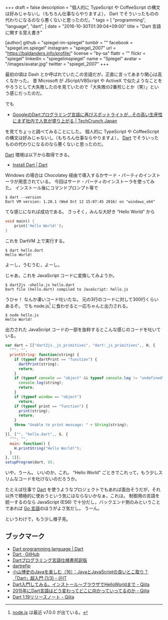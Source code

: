 +++
draft = false
description = "個人的に TypeScript や CoffeeScript の構文は好みじゃないし（もちろん仕事ならやりますよ）， Dart でそういったものの代わりになるのなら悪くないと思ったのだ。"
tags = [
  "programming",
  "language",
  "dart",
]
date = "2016-10-30T01:39:04+09:00"
title = "Dart 言語に関する覚え書き"

[author]
  github = "spiegel-im-spiegel"
  tumblr = ""
  facebook = "spiegel.im.spiegel"
  instagram = "spiegel_2007"
  url = "https://baldanders.info/profile/"
  license = "by-sa"
  flattr = ""
  flickr = "spiegel"
  linkedin = "spiegelimspiegel"
  name = "Spiegel"
  avatar = "/images/avatar.jpg"
  twitter = "spiegel_2007"
+++

最初の頃は Dash とか呼ばれていたこの言語だが，正直に言ってあまり関心は高くなかった。
昔 Microsoft が JScript/VBScript や ActiveX で似たようなことをやろうとして大失敗したのを見ていたので「大失敗の2番煎じとか（笑）」という感じだったのだ。

でも

- [GoogleのDartプログラミング言語に再びスポットライトが…その高い生産性にまず社内で人気が盛り上がる | TechCrunch Japan](https://techcrunch.com/2016/10/26/googles-dart-programming-language-returns-to-the-spotlight/)

を見てちょっと調べてみることにした。
個人的に TypeScript や CoffeeScript の構文は好みじゃないし（もちろん仕事ならやりますよ）， [Dart] でそういったものの代わりになるのなら悪くないと思ったのだ。

[Dart] 環境は以下から取得できる。

- [Install Dart | Dart](https://www.dartlang.org/install)

Windows の場合は Chocolatey 経由で導入するかサード・パーティのインストーラが用意されている。
今回はサード・パーティのインストーラを使ってみた。
インストール後にコマンドプロンプト等で

```text
$ dart --version
Dart VM version: 1.20.1 (Wed Oct 12 15:07:45 2016) on "windows_x64"
```

てな感じになれば成功である。
さっそく，みんな大好き “Hello World” から

```dart
void main() {
    print('Hello World!');
}
```

これを DartVM 上で実行する。

```text
$ dart hello.dart
Hello World!
```

よーし，うむうむ，よーし。

じゃあ，これを JavaScript コードに変換してみようか。

```text
$ dart2js -ohello.js hello.dart
Dart file (hello.dart) compiled to JavaScript: hello.js
```

うひゃ！ なんか凄いコード吐いたな。
元の3行のコードに対して300行くらいあるぞ。
でも node.js[^n] に食わせると一応ちゃんと出力される。

[^n]: [node.js](https://nodejs.org/) は最近 v7.0.0 が出ている。

```text
$ node hello.js
Hello World!
```

出力された JavaScript コードの一部を抜粋するとこんな感じのコードを吐いている。

```javascript
var dart = [["dart2js._js_primitives", "dart:_js_primitives",, H, {
  "^": "",
  printString: function(string) {
    if (typeof dartPrint == "function") {
      dartPrint(string);
      return;
    }
    if (typeof console == "object" && typeof console.log != "undefined") {
      console.log(string);
      return;
    }
    if (typeof window == "object")
      return;
    if (typeof print == "function") {
      print(string);
      return;
    }
    throw "Unable to print message: " + String(string);
  }
}], ["", "hello.dart",, G, {
  "^": "",
  main: function() {
    H.printString("Hello World!");
  }
}, 1]];
setupProgram(dart, 0);
```

いや，うーん。
いいのか，これ。
“Hello World” ごときでこれって，もう少しスリムなコードを吐けないのだろうか。

たとえば仕事で [Dart] を使うようなプロジェクトでもあれば面白そうだが，それ以外で積極的に使おうという気にはならないかなぁ，これは。
制御用の言語を統一するのなら JavaScript (ES6) で十分だし，バックエンド側のみということであれば [Go 言語]のほうがよさ気だし。
うーん。

というわけで，もう少し様子見。

## ブックマーク

- [Dart programming language | Dart](https://www.dartlang.org/)
- [Dart · GitHub](https://github.com/dart-lang)
- [Dartプログラミング言語仕様書邦訳版](http://www.cresc.co.jp/tech/java/Google_Dart/DartLanguageSpecification_about.html)
- [dartrefjp](https://sites.google.com/site/dartrefjp/)
- [小山博史のJavaを楽しむ（16）：JavaとJavaScriptの良いとこ取り？ 「Dart」超入門 (1/3) - ＠IT](http://www.atmarkit.co.jp/ait/articles/1208/29/news120.html)
- [Dart入門してみる。インストール～ブラウザでHelloWorldまで - Qiita](http://qiita.com/alucky0707/items/76aaf819a86eda7d6c4d)
- [2015年にDart言語はどう変わってどこに向かっていってるのか - Qiita](http://qiita.com/takyam/items/3dd2c1948f1fa7968a01)
- [Dart 1.19リリースノート - Qiita](http://qiita.com/sh4869/items/55d1ad5cd011113ed543)

[Dart]: https://www.dartlang.org/ "Dart programming language | Dart"
[Go 言語]: https://golang.org/ "The Go Programming Language"
